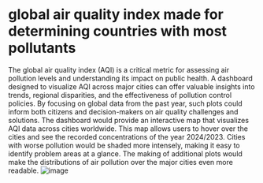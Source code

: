 # global air quality index made for determining countries with most pollutants
The global air quality index (AQI) is a critical metric for assessing air pollution levels and understanding its impact on public health. A dashboard designed to visualize AQI across major cities can offer valuable insights into trends, regional disparities, and the effectiveness of pollution control policies. By focusing on global data from the past year, such plots could inform both citizens and decision-makers on air quality challenges and solutions. The dashboard would provide an interactive map that visualizes AQI data across cities worldwide. This map allows users to hover over the cities and see the recorded concentrations of the year 2024/2023. Cities with worse pollution would be shaded more intensely, making it easy to identify problem areas at a glance.  The making of additional plots would make the distributions of air pollution over the major cities even more readable.
![image](https://github.com/user-attachments/assets/79a4609e-1ba7-498c-81ad-5a31a2735285)
